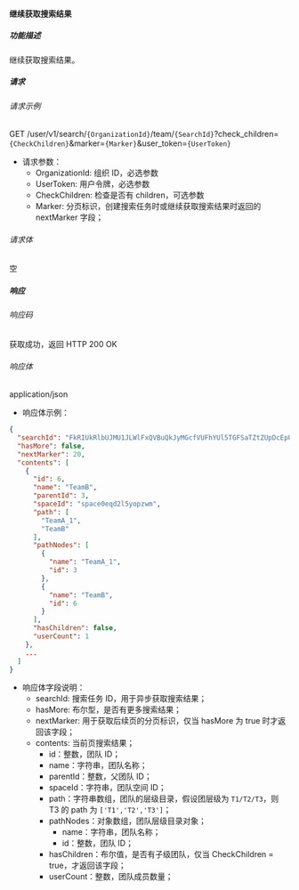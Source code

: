 #### 继续获取搜索结果

##### 功能描述

继续获取搜索结果。


##### 请求

###### 请求示例
GET /user/v1/search/`{OrganizationId}`/team/`{SearchId}`?check_children=`{CheckChildren}`&marker=`{Marker}`&user_token=`{UserToken}`

- 请求参数：
  - OrganizationId: 组织 ID，必选参数
  - UserToken: 用户令牌，必选参数
  - CheckChildren: 检查是否有 children，可选参数
  - Marker: 分页标识，创建搜索任务时或继续获取搜索结果时返回的 nextMarker 字段；
###### 请求体
空
##### 响应

###### 响应码

获取成功，返回 HTTP 200 OK

###### 响应体

application/json

- 响应体示例：

```json
{
  "searchId": "FkRIUkRlbUJMU1JLWlFxQVBuQkJyMGcfVUFhYUl5TGFSaTZtZUpDcEpUcEtxdzoxNDYzMTMyOQ==",
  "hasMore": false,
  "nextMarker": 20,
  "contents": [
    {
      "id": 6,
      "name": "TeamB",
      "parentId": 3,
      "spaceId": "space0eqd2l5yopzwm",
      "path": [
        "TeamA_1",
        "TeamB"
      ],
      "pathNodes": [
        {
          "name": "TeamA_1",
          "id": 3
        },
        {
          "name": "TeamB",
          "id": 6
        }
      ],
      "hasChildren": false,
      "userCount": 1
    },
    ...
  ]
}
```

- 响应体字段说明：
    - searchId: 搜索任务 ID，用于异步获取搜索结果；
    - hasMore: 布尔型，是否有更多搜索结果；
    - nextMarker: 用于获取后续页的分页标识，仅当 hasMore 为 true 时才返回该字段；
    - contents: 当前页搜索结果；
        - id：整数，团队 ID；
        - name：字符串，团队名称；
        - parentId：整数，父团队 ID；
        - spaceId：字符串，团队空间 ID；
        - path：字符串数组，团队的层级目录，假设团层级为 `T1/T2/T3`，则 T3 的 path 为 `['T1','T2','T3']`；
        - pathNodes：对象数组，团队层级目录对象；
            - name：字符串，团队名称；
            - id：整数，团队 ID；
        - hasChildren：布尔值，是否有子级团队，仅当 CheckChildren = true，才返回该字段；
        - userCount：整数，团队成员数量；

